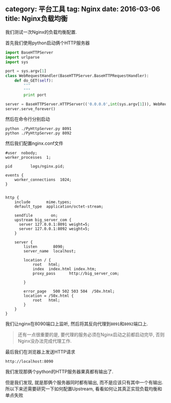 category: 平台工具
tag: Nginx
date: 2016-03-06
title: Nginx负载均衡
---
我们测试一次Nginx的负载均衡配置.

首先我们使用python启动俩个HTTP服务器
```python
import BaseHTTPServer
import urlparse
import sys

port = sys.argv[1]
class WebRequestHandler(BaseHTTPServer.BaseHTTPRequestHandler):
    def do_GET(self):
        """
        """
        print port

server = BaseHTTPServer.HTTPServer(('0.0.0.0',int(sys.argv[1])), WebRequestHandler)
server.serve_forever()
```
然后在命令行分别启动
```
python ./PyHttpServer.py 8091
python ./PyHttpServer.py 8092
```

然后我们配置nginx.conf文件
```
#user  nobody;
worker_processes  1;

pid        logs/nginx.pid;

events {
    worker_connections  1024;
}


http {
    include       mime.types;
    default_type  application/octet-stream;

    sendfile        on;
    upstream big_server_com {
      server 127.0.0.1:8091 weight=5;
      server 127.0.0.1:8092 weight=5;
    }

    server {
        listen       8090;
        server_name  localhost;

        location / {
            root   html;
            index  index.html index.htm;
            proxy_pass      http://big_server_com;

        }

        error_page   500 502 503 504  /50x.html;
        location = /50x.html {
            root   html;
        }
    }
}
```
我们让nginx在8090端口上监听, 然后将其反向代理到`8091`和`8092`端口上.

> 还有一点很重要的是, 要代理的服务必须在Nginx启动之前都启动完毕, 否则Nginx没办法完成代理工作.

最后我们在浏览器上发送HTTP请求
```
http://localhost:8090
```
我们发现那俩个python的HTTP服务器果真都有输出了.

但是我们发现, 就是那俩个服务器同时都有输出, 而不是应该只有其中一个有输出. 所以下来还需要研究一下如何配置Upstream, 看看如何让其真正实现负载均衡和单点失败
